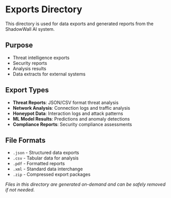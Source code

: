 # Exports Directory

This directory is used for data exports and generated reports from the ShadowWall AI system.

## Purpose
- Threat intelligence exports
- Security reports
- Analysis results
- Data extracts for external systems

## Export Types
- **Threat Reports**: JSON/CSV format threat analysis
- **Network Analysis**: Connection logs and traffic analysis
- **Honeypot Data**: Interaction logs and attack patterns
- **ML Model Results**: Predictions and anomaly detections
- **Compliance Reports**: Security compliance assessments

## File Formats
- `.json` - Structured data exports
- `.csv` - Tabular data for analysis
- `.pdf` - Formatted reports
- `.xml` - Standard data interchange
- `.zip` - Compressed export packages

*Files in this directory are generated on-demand and can be safely removed if not needed.*
